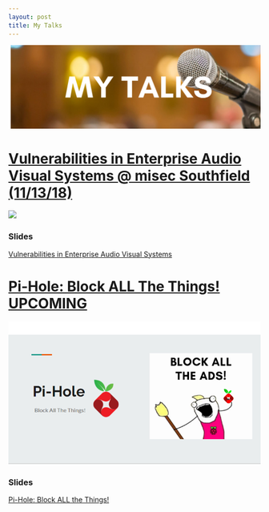 ```yaml
---
layout: post
title: My Talks
---
```

![](https://github.com/AnthonyTippy/Images/blob/master/My%20Talks.png?raw=true)

# [Vulnerabilities in Enterprise Audio Visual Systems @ misec Southfield (11/13/18)](https://youtu.be/313lXH4IdFc) 
![](https://cdn-images-1.medium.com/max/800/1*qRcB02EQIQTAXcRUTnPMcA.png)

### Slides
[Vulnerabilities in Enterprise Audio Visual Systems](https://github.com/AnthonyTippy/Documents/blob/master/1.0%20-%20Vulnerabilities%20in%20Enterprise%20Conferencing%20Solutions%20.pdf?raw=true)

# [Pi-Hole: Block ALL The Things! UPCOMING](LINK)
![](https://github.com/AnthonyTippy/Images/blob/master/PI%20HOLE%20SLIDE.PNG?raw=true)

### Slides
[Pi-Hole: Block ALL the Things!](https://github.com/AnthonyTippy/Documents/blob/master/Pi-Hole_%20Block%20All%20The%20Things!.pdf?raw=true)
